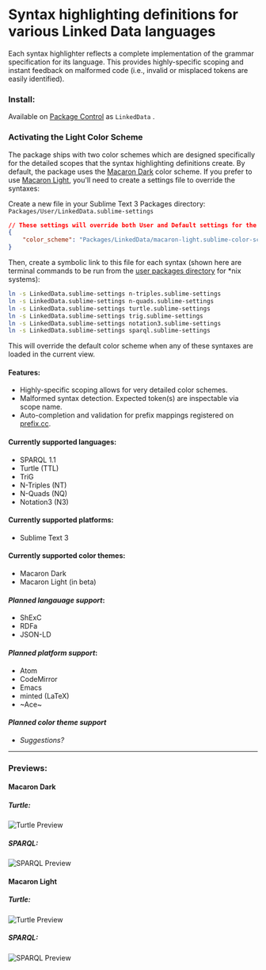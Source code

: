 # Syntax highlighting definitions for various Linked Data languages

Each syntax highlighter reflects a complete implementation of the grammar specification for its language. This provides highly-specific scoping and instant feedback on malformed code (i.e., invalid or misplaced tokens are easily identified).

### Install:
Available on [Package Control](https://packagecontrol.io/packages/LinkedData) as `LinkedData` .

### Activating the Light Color Scheme
The package ships with two color schemes which are designed specifically for the detailed scopes that the syntax highlighting definitions create. By default, the package uses the [Macaron Dark](#macaron-dark) color scheme. If you prefer to use [Macaron Light](#macaron-light), you'll need to create a settings file to override the syntaxes:

Create a new file in your Sublime Text 3 Packages directory: `Packages/User/LinkedData.sublime-settings`
```json
// These settings will override both User and Default settings for the specific LinkedData syntaxes
{
	"color_scheme": "Packages/LinkedData/macaron-light.sublime-color-scheme"
}
```

Then, create a symbolic link to this file for each syntax (shown here are terminal commands to be run from the [user packages directory](https://stackoverflow.com/a/49967132/1641160) for \*nix systems):
```bash
ln -s LinkedData.sublime-settings n-triples.sublime-settings
ln -s LinkedData.sublime-settings n-quads.sublime-settings
ln -s LinkedData.sublime-settings turtle.sublime-settings
ln -s LinkedData.sublime-settings trig.sublime-settings
ln -s LinkedData.sublime-settings notation3.sublime-settings
ln -s LinkedData.sublime-settings sparql.sublime-settings
```

This will override the default color scheme when any of these syntaxes are loaded in the current view.


#### Features:
 - Highly-specific scoping allows for very detailed color schemes.
 - Malformed syntax detection. Expected token(s) are inspectable via scope name.
 - Auto-completion and validation for prefix mappings registered on [prefix.cc](http://prefix.cc).

#### Currently supported languages:
 - SPARQL 1.1
 - Turtle (TTL)
 - TriG
 - N-Triples (NT)
 - N-Quads (NQ)
 - Notation3 (N3)

#### Currently supported platforms:
 - Sublime Text 3

#### Currently supported color themes:
 - Macaron Dark
 - Macaron Light (in beta)

#### *Planned langauage support*:
 - ShExC
 - RDFa
 - JSON-LD

#### *Planned platform support*:
 - Atom
 - CodeMirror
 - Emacs
 - minted (LaTeX)
 - ~Ace~

#### *Planned color theme support*
 - *Suggestions?*

---

### Previews:

#### Macaron Dark

##### Turtle:
![Turtle Preview](doc/preview/macaron-dark/turtle.png)

##### SPARQL:
![SPARQL Preview](doc/preview/macaron-dark/sparql.png)

#### Macaron Light

##### Turtle:
![Turtle Preview](doc/preview/macaron-light/turtle.png)

##### SPARQL:
![SPARQL Preview](doc/preview/macaron-light/sparql.png)

